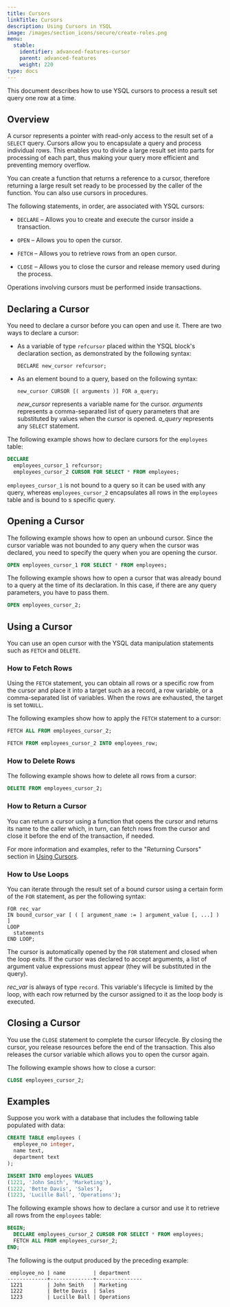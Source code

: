 ```yaml
---
title: Cursors
linkTitle: Cursors
description: Using Cursors in YSQL
image: /images/section_icons/secure/create-roles.png
menu:
  stable:
    identifier: advanced-features-cursor
    parent: advanced-features
    weight: 220
type: docs
---
```


This document describes how to use YSQL cursors to process a result set query one row at a time.

## Overview

A cursor represents a pointer with read-only access to the result set of a `SELECT` query. Cursors allow you to encapsulate a query and process individual rows. This enables you to divide a large result set into parts for processing of each part, thus making your query more efficient and preventing memory overflow.

You can create a function that returns a reference to a cursor, therefore returning a large result set ready to be processed by the caller of the function. You can also use cursors in procedures.

The following statements, in order, are associated with YSQL cursors:

- `DECLARE` – Allows you to create and execute the cursor inside a transaction.

- `OPEN` – Allows you to open the cursor.

- `FETCH` – Allows you to retrieve rows from an open cursor.

- `CLOSE` – Allows you to close the cursor and release memory used during the process.

  <!--

  `MOVE` – Allows you to move the current position of the cursor.

  `CLOSE` – Allows you to close the cursor and release memory used during the process.

  -->

Operations involving cursors must be performed inside transactions.

## Declaring a Cursor

You need to declare a cursor  before you can open and use it. There are two ways to declare a cursor:

- As a variable of type `refcursor` placed within the YSQL block's declaration section, as demonstrated by the following syntax:

  ```
  DECLARE new_cursor refcursor;
  ```

- As an element bound to a query, based on the following syntax:

  ```
  new_cursor CURSOR [( arguments )] FOR a_query;
  ```

  *new_cursor* represents a variable name for the cursor. *arguments* represents a comma-separated list of query parameters that are substituted by values when the cursor is opened. *a_query* represents any `SELECT` statement.

  <!--

  ```sql
  new_cursor [ [ NO ] SCROLL ] CURSOR [( arguments )] FOR a_query;
  ```

  *new_cursor* represents a variable name for the cursor. By using an optional setting of `SCROLL` or `NO SCROLL`, you can define whether or not the cursor can be scrolled backward. *arguments* represents a  comma-separated list of query parameters that are substituted by values when the cursor is opened. *a_query* can be any `SELECT` statement.

  -->

The following example shows how to declare cursors for the `employees` table:

```sql
DECLARE
  employees_cursor_1 refcursor;
  employees_cursor_2 CURSOR FOR SELECT * FROM employees;
```

`employees_cursor_1` is not bound to a query so it can be used with any query, whereas `employees_cursor_2` encapsulates all rows in the `employees` table and is bound to s specific query.

## Opening a Cursor

The following example shows how to open an unbound cursor. Since the cursor variable was not bounded to any query when the cursor was declared, you need to specify the query when you are opening the cursor.

```sql
OPEN employees_cursor_1 FOR SELECT * FROM employees;
```

The following example shows how to open a cursor that was already bound to a query at the time of its declaration. In this case, if there are any query parameters, you have to pass them.

```sql
OPEN employees_cursor_2;
```

## Using a Cursor

You can use an open cursor with the YSQL data manipulation statements such as `FETCH` and `DELETE`.

### How to Fetch Rows

Using the `FETCH` statement, you can obtain all rows or a specific row from the cursor and place it into a target such as a record, a row variable, or a comma-separated list of variables. When the rows are exhausted, the target is set to`NULL`.

The following examples show how to apply the `FETCH` statement to a cursor:

```sql
FETCH ALL FROM employees_cursor_2;
```

```sql
FETCH FROM employees_cursor_2 INTO employees_row;
```

<!--

### How to Fetch Rows

Using the `FETCH` statement, you can obtain the next row from the cursor and place it into a target such as a record, a row variable, or a comma-separated list of variables. When the rows are exhausted, the target is set to`NULL`.

The next row is fetched by default. Using YSQL, you can specify one of the following fetch directions to override `NEXT`:

- `LAST`
- `PRIOR`
- `FIRST`
- `ABSOLUTE count`
- `RELATIVE count`
- `FORWARD` (for cursors declared with a `SCROLL` option)
- `BACKWARD` (for cursors declared with a `SCROLL` option)

The following examples show how to fetch a cursor:

```sql
FETCH ALL FROM employees_cursor_2;
```

```sql
FETCH employees_cursor_2 INTO employees_row;
```

```sql
FETCH LAST FROM employees_row INTO employee_no, name, department;
```
-->

<!--

### How to Move a Cursor

The `MOVE` statement allows you to shift the position of the cursor without retrieving any row. You can direct the shift by using the same values as you would use with the [`FETCH` statement](#how-to-fetch-a-row).

The following examples show how to move a cursor:

```sql
MOVE employees_cursor_2;
```

```sql
MOVE forward 3 FROM employees_cursor_1;
```

-->

<!--

### How to Delete and Update Rows

A table with a cursor positioned on it can be updated or deleted using the cursor as the row identifyer with a `DELETE WHERE CURRENT OF` or `UPDATE WHERE CURRENT OF` statement.

The following example shows how to update a row:

```sql
UPDATE employees SET department = section
  WHERE CURRENT OF employees_cursor_1;
```

```sql
DELETE FROM employees_cursor_2;
```

-->

### How to Delete Rows

The following example shows how to delete all rows from a cursor:

```sql
DELETE FROM employees_cursor_2;
```

### How to Return a Cursor

You can return a cursor using a function that opens the cursor and returns its name to the caller which, in turn, can fetch rows from the cursor and close it before the end of the transaction, if needed.

For more information and examples, refer to the "Returning Cursors" section in [Using Cursors](https://www.postgresql.org/docs/11/plpgsql-cursors.html#PLPGSQL-CURSOR-USING).

### How to Use Loops

You can iterate through the result set of a bound cursor using a certain form of the `FOR` statement, as per the following syntax:

```
FOR rec_var
IN bound_cursor_var [ ( [ argument_name := ] argument_value [, ...] ) ]
LOOP
  statements
END LOOP;
```

The cursor is automatically opened by the `FOR` statement and closed when the loop exits. If the cursor was declared to accept arguments, a list of argument value expressions must appear (they will be substituted in the query).

*rec_var* is always of type `record`. This variable's lifecycle is limited by the loop, with each row returned by the cursor assigned to it as the loop body is executed.

## Closing a Cursor

You use the `CLOSE` statement to complete the cursor lifecycle. By closing the cursor, you release resources before the end of the transaction. This also releases the cursor variable which allows you to open the cursor again.

The following example shows how to close a cursor:

```sql
CLOSE employees_cursor_2;
```

## Examples

Suppose you work with a database that includes the following table populated with data:

```sql
CREATE TABLE employees (
  employee_no integer,
  name text,
  department text
);
```

```sql
INSERT INTO employees VALUES
(1221, 'John Smith', 'Marketing'),
(1222, 'Bette Davis', 'Sales'),
(1223, 'Lucille Ball', 'Operations');
```

The following example shows how to declare a cursor and use it to retrieve all rows from the `employees` table:

```sql
BEGIN;
  DECLARE employees_cursor_2 CURSOR FOR SELECT * FROM employees;
  FETCH ALL FROM employees_cursor_2;
END;
```

The following is the output produced by the preceding example:

```output
 employee_no | name         | department
-------------+--------------+---------------
 1221        | John Smith   | Marketing
 1222        | Bette Davis  | Sales
 1223        | Lucille Ball | Operations
```
